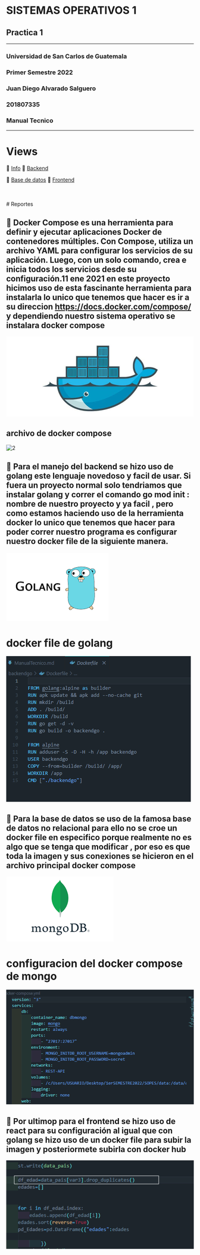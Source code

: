 # SISTEMAS OPERATIVOS 1
## Practica 1

---

### Universidad de San Carlos de Guatemala
### Primer Semestre 2022
### Juan Diego Alvarado Salguero
### 201807335
### Manual Tecnico


---

# Views

:round_pushpin: [Info](#id2)
:round_pushpin: [Backend](#id3)

:round_pushpin: [Base de datos](#id4)
:round_pushpin: [Frontend](#id5)


<br>
<br>
# Reportes



## :beginner: Docker  Compose es una herramienta para definir y ejecutar aplicaciones Docker de contenedores múltiples. Con Compose, utiliza un archivo YAML para configurar los servicios de su aplicación. Luego, con un solo comando, crea e inicia todos los servicios desde su configuración.11 ene 2021 en este proyecto hicimos uso de esta fascinante herramienta  para instalarla  lo unico que tenemos que hacer es ir a su direccion https://docs.docker.com/compose/  y dependiendo nuestro sistema operativo  se instalara docker compose <a name="id2"></a>
![2](https://github.com/Juandi22001/Practica1Sopes/blob/main/Manuales/Img/docker.jpg)
## archivo de docker compose
![2](https://github.com/Juandi22001/Practica1Sopes/blob/main/Manuales/Img/dockercompose.jpg)
## :beginner: Para el manejo del backend se hizo uso de  golang  este lenguaje novedoso   y facil de usar. Si fuera un  proyecto normal solo tendriamos que instalar golang   y correr el comando go mod init  : nombre de nuestro proyecto y ya facil , pero como estamos  haciendo uso de la herramienta docker  lo unico que tenemos que hacer para poder correr nuestro programa es configurar nuestro docker file de la siguiente manera. <a name="id3"></a>
![3](https://github.com/Juandi22001/Practica1Sopes/blob/main/Manuales/Img/golang.png)
# docker file de golang
![3](https://github.com/Juandi22001/Practica1Sopes/blob/main/Manuales/Img/imagen_golang.PNG)



## :beginner: Para la base de datos  se uso  de la famosa base de datos no relacional  para ello no se croe un docker file en especifico   porque realmente no es algo que se tenga que modificar , por eso es que  toda la imagen y sus conexiones se hicieron en el archivo principal docker compose <a name="id4"></a>
![4](https://github.com/Juandi22001/Practica1Sopes/blob/main/Manuales/Img/mongo.png)
# configuracion del docker compose de mongo
![4](https://github.com/Juandi22001/Practica1Sopes/blob/main/Manuales/Img/imagen_mongo.PNG)

## :beginner: Por ultimop para el  frontend se  hizo uso de react   para su configuración al igual que con  golang  se hizo uso de un docker file para subir la imagen y posteriormete subirla  con docker hub <a name="id5"></a>
![5](https://github.com/Juandi22001/Proyecto2OLC2/blob/main/Manuales/img/data4.png)

